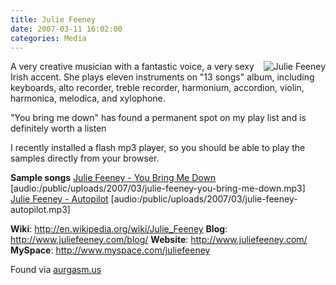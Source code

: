 ```yaml
---
title: Julie Feeney
date: 2007-03-11 16:02:00
categories: Media
---
```

<a href="/public/uploads/2007/03/jfhomecrop.jpg" title="Julie Feeney"><img src="/public/uploads/2007/03/jfhomecrop.jpg" alt="Julie Feeney" align="right" /></a> A very creative musician with a fantastic voice, a very sexy Irish accent. She plays eleven instruments on "13 songs" album, including keyboards, alto recorder, treble recorder, harmonium, accordion, violin, harmonica, melodica, and xylophone.

"You bring me down" has found a permanent spot on my play list and is definitely worth a listen

I recently installed a flash mp3 player, so you should be able to play the samples directly from your browser.

<strong>Sample songs</strong>
<a href="/public/uploads/2007/03/julie-feeney-you-bring-me-down.mp3" title="Julie Feeney - You Bring Me Down">Julie Feeney - You Bring Me Down
</a> [audio:/public/uploads/2007/03/julie-feeney-you-bring-me-down.mp3]
<a href="/public/uploads/2007/03/julie-feeney-autopilot.mp3" title="Julie Feeney - Autopilot">Julie Feeney - Autopilot</a>
[audio:/public/uploads/2007/03/julie-feeney-autopilot.mp3]

<strong>Wiki</strong>: <a href="http://en.wikipedia.org/wiki/Julie_Feeney">http://en.wikipedia.org/wiki/Julie_Feeney</a>
<strong>Blog</strong>: <a href="http://www.juliefeeney.com/blog/">http://www.juliefeeney.com/blog/</a>
<strong>Website</strong>: <a href="http://www.juliefeeney.com/">http://www.juliefeeney.com/</a>
<strong>MySpace</strong>:  <a href="http://www.myspace.com/juliefeeney">http://www.myspace.com/juliefeeney</a>

Found via <a href="http://aurgasm.us/2007/03/julie-feeney">aurgasm.us</a>

<a href="/public/uploads/2007/03/julie-feeney-autopilot.mp3" title="Julie Feeney - Autopilot">
</a>
